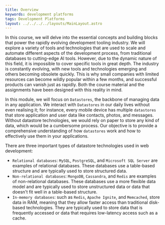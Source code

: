 ```yaml
---
title: Overview
keywords: development platforms
tags: Development Platforms
layout: ../../../../layouts/MainLayout.astro
---
```


In this course, we will delve into the essential concepts and building blocks that power the rapidly evolving development tooling industry. We will explore a variety of tools and technologies that are used to scale and automate different aspects of the development process, from traditional databases to cutting-edge AI tools. However, due to the dynamic nature of this field, it is impossible to cover specific tools in great depth. The industry is constantly evolving, with new tools and technologies emerging and others becoming obsolete quickly. This is why small companies with limited resources can become wildly popular within a few months, and successful products can vanish just as rapidly. Both the course material and the assignments have been designed with this reality in mind.

In this module, we will focus on `Datastores`, the backbone of managing data in any application. We interact with `Datastores` in our daily lives without even realising it; for instance, every mobile device has multiple `datastores` that store application and user data like contacts, photos, and messages. Without datastore technologies, we would rely on paper to store any kind of data, which would be a cumbersome process. Our objective is to provide a comprehensive understanding of how `datastores` work and how to effectively use them in your applications.

There are three important types of datastore technologies used in web development:

- `Relational databases`: `MySQL`, `PostgreSQL`, and `Microsoft SQL Server` are examples of relational databases. These databases use a table-based structure and are typically used to store structured data.
- `Non-relational databases`: `MongoDB`, `Cassandra`, and `Redis` are examples of non-relational databases. These databases use a more flexible data model and are typically used to store unstructured data or data that doesn't fit well in a table-based structure.
- `In-memory databases`: such as `Redis`, `Apache Ignite`, and `Memcached`, store data in RAM, meaning that they allow faster access than traditional disk-based technologies. They are typically used to store data that is frequently accessed or data that requires low-latency access such as a cache.
